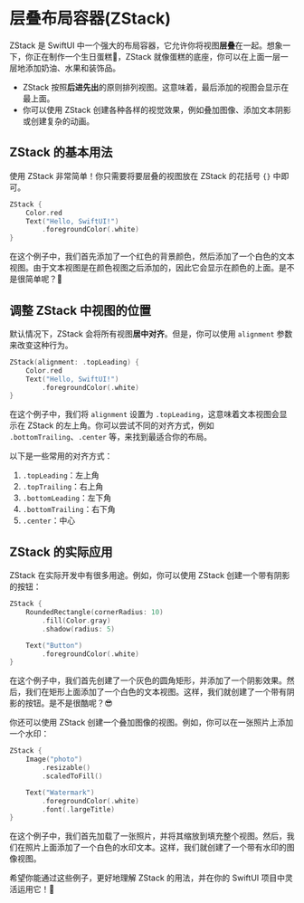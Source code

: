 ﻿# 层叠布局容器(ZStack)

ZStack 是 SwiftUI 中一个强大的布局容器，它允许你将视图**层叠**在一起。想象一下，你正在制作一个生日蛋糕🎂，ZStack 就像蛋糕的底座，你可以在上面一层一层地添加奶油、水果和装饰品。

*   ZStack 按照**后进先出**的原则排列视图。这意味着，最后添加的视图会显示在最上面。
*   你可以使用 ZStack 创建各种各样的视觉效果，例如叠加图像、添加文本阴影或创建复杂的动画。

## ZStack 的基本用法

使用 ZStack 非常简单！你只需要将要层叠的视图放在 ZStack 的花括号 `{}` 中即可。

```swift
ZStack {
    Color.red
    Text("Hello, SwiftUI!")
        .foregroundColor(.white)
}
```

在这个例子中，我们首先添加了一个红色的背景颜色，然后添加了一个白色的文本视图。由于文本视图是在颜色视图之后添加的，因此它会显示在颜色的上面。是不是很简单呢？🎉

## 调整 ZStack 中视图的位置

默认情况下，ZStack 会将所有视图**居中对齐**。但是，你可以使用 `alignment` 参数来改变这种行为。

```swift
ZStack(alignment: .topLeading) {
    Color.red
    Text("Hello, SwiftUI!")
        .foregroundColor(.white)
}
```

在这个例子中，我们将 `alignment` 设置为 `.topLeading`，这意味着文本视图会显示在 ZStack 的左上角。你可以尝试不同的对齐方式，例如 `.bottomTrailing`、`.center` 等，来找到最适合你的布局。

以下是一些常用的对齐方式：

1.  `.topLeading`：左上角
2.  `.topTrailing`：右上角
3.  `.bottomLeading`：左下角
4.  `.bottomTrailing`：右下角
5.  `.center`：中心

## ZStack 的实际应用

ZStack 在实际开发中有很多用途。例如，你可以使用 ZStack 创建一个带有阴影的按钮：

```swift
ZStack {
    RoundedRectangle(cornerRadius: 10)
        .fill(Color.gray)
        .shadow(radius: 5)

    Text("Button")
        .foregroundColor(.white)
}
```

在这个例子中，我们首先创建了一个灰色的圆角矩形，并添加了一个阴影效果。然后，我们在矩形上面添加了一个白色的文本视图。这样，我们就创建了一个带有阴影的按钮。是不是很酷呢？😎

你还可以使用 ZStack 创建一个叠加图像的视图。例如，你可以在一张照片上添加一个水印：

```swift
ZStack {
    Image("photo")
        .resizable()
        .scaledToFill()

    Text("Watermark")
        .foregroundColor(.white)
        .font(.largeTitle)
}
```

在这个例子中，我们首先加载了一张照片，并将其缩放到填充整个视图。然后，我们在照片上面添加了一个白色的水印文本。这样，我们就创建了一个带有水印的图像视图。

希望你能通过这些例子，更好地理解 ZStack 的用法，并在你的 SwiftUI 项目中灵活运用它！💪